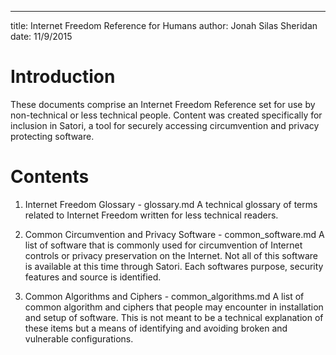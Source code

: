 ---
title: Internet Freedom Reference for Humans
author: Jonah Silas Sheridan
date: 11/9/2015


# Introduction  
These documents comprise an Internet Freedom Reference set for use by non-technical or less technical people. Content was created specifically for inclusion in Satori, a tool for securely accessing circumvention and privacy protecting software.

# Contents
1. Internet Freedom Glossary - glossary.md
A technical glossary of terms related to Internet Freedom written for less technical readers.

2. Common Circumvention and Privacy Software  - common_software.md
A list of software that is commonly used for circumvention of Internet controls or privacy preservation on the Internet. Not all of this software is available at this time through Satori. Each softwares purpose, security features and source is identified.

3. Common Algorithms and Ciphers - common_algorithms.md
A list of common algorithm and ciphers that people may encounter in installation and setup of software. This is not meant to be a technical explanation of these items but a means of identifying and avoiding broken and vulnerable configurations.
